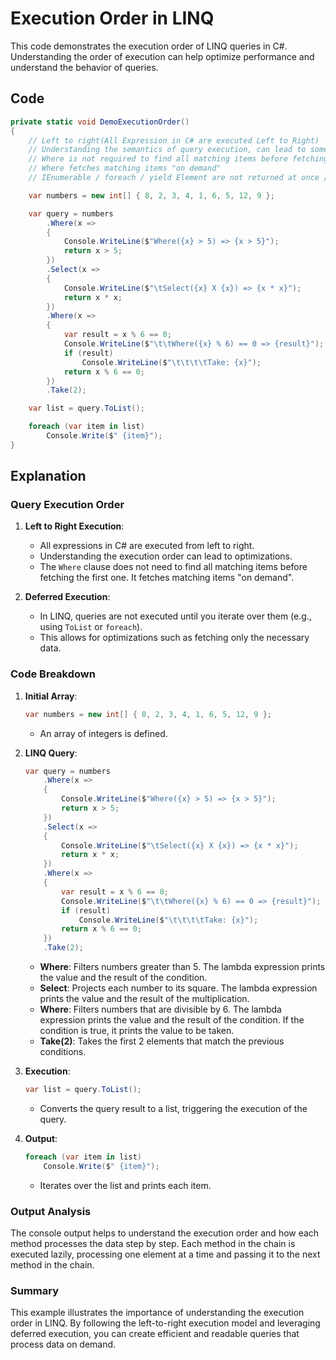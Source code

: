 # Execution Order in LINQ

This code demonstrates the execution order of LINQ queries in C#. Understanding the order of execution can help optimize performance and understand the behavior of queries.

## Code

```csharp
private static void DemoExecutionOrder()
{
    // Left to right(All Expression in C# are executed Left to Right)
    // Understanding the semantics of query execution, can lead to some meaningful optimizations
    // Where is not required to find all matching items before fetching the first matching item. 
    // Where fetches matching items "on demand"
    // IEnumerable / foreach / yield Element are not returned at once / one at a time

    var numbers = new int[] { 8, 2, 3, 4, 1, 6, 5, 12, 9 };

    var query = numbers
        .Where(x =>
        {
            Console.WriteLine($"Where({x} > 5) => {x > 5}");
            return x > 5;
        })
        .Select(x =>
        {
            Console.WriteLine($"\tSelect({x} X {x}) => {x * x}");
            return x * x;
        })
        .Where(x =>
        {
            var result = x % 6 == 0;
            Console.WriteLine($"\t\tWhere({x} % 6) == 0 => {result}");
            if (result)
                Console.WriteLine($"\t\t\t\tTake: {x}");
            return x % 6 == 0;
        })
        .Take(2);

    var list = query.ToList();

    foreach (var item in list)
        Console.Write($" {item}");
}
```

## Explanation

### Query Execution Order

1. **Left to Right Execution**:
    - All expressions in C# are executed from left to right.
    - Understanding the execution order can lead to optimizations.
    - The `Where` clause does not need to find all matching items before fetching the first one. It fetches matching items "on demand".

2. **Deferred Execution**:
    - In LINQ, queries are not executed until you iterate over them (e.g., using `ToList` or `foreach`).
    - This allows for optimizations such as fetching only the necessary data.

### Code Breakdown

1. **Initial Array**:
    ```csharp
    var numbers = new int[] { 8, 2, 3, 4, 1, 6, 5, 12, 9 };
    ```
    - An array of integers is defined.

2. **LINQ Query**:
    ```csharp
    var query = numbers
        .Where(x =>
        {
            Console.WriteLine($"Where({x} > 5) => {x > 5}");
            return x > 5;
        })
        .Select(x =>
        {
            Console.WriteLine($"\tSelect({x} X {x}) => {x * x}");
            return x * x;
        })
        .Where(x =>
        {
            var result = x % 6 == 0;
            Console.WriteLine($"\t\tWhere({x} % 6) == 0 => {result}");
            if (result)
                Console.WriteLine($"\t\t\t\tTake: {x}");
            return x % 6 == 0;
        })
        .Take(2);
    ```

    - **Where**: Filters numbers greater than 5. The lambda expression prints the value and the result of the condition.
    - **Select**: Projects each number to its square. The lambda expression prints the value and the result of the multiplication.
    - **Where**: Filters numbers that are divisible by 6. The lambda expression prints the value and the result of the condition. If the condition is true, it prints the value to be taken.
    - **Take(2)**: Takes the first 2 elements that match the previous conditions.

3. **Execution**:
    ```csharp
    var list = query.ToList();
    ```

    - Converts the query result to a list, triggering the execution of the query.

4. **Output**:
    ```csharp
    foreach (var item in list)
        Console.Write($" {item}");
    ```

    - Iterates over the list and prints each item.

### Output Analysis

The console output helps to understand the execution order and how each method processes the data step by step. Each method in the chain is executed lazily, processing one element at a time and passing it to the next method in the chain.

### Summary

This example illustrates the importance of understanding the execution order in LINQ. By following the left-to-right execution model and leveraging deferred execution, you can create efficient and readable queries that process data on demand.
